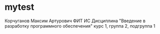 # mytest
Корчуганов
Максим
Артурович
ФИТ
ИС
Дисциплина "Введение в разработку программного обеспечения"
курс 1, группа 2, подгруппа 1
